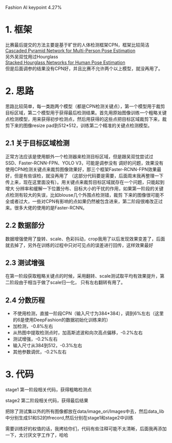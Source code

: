 Fashion AI keypoint 4.27%


# 1. 框架
比赛最后提交的方法主要是基于旷世的人体检测框架CPN，框架比较简洁  
[Cascaded Pyramid Network for Multi-Person Pose Estimation](https://arxiv.org/abs/1711.07319)  
另外吴双忱用过Hourglass  
[Stacked Hourglass Networks for Human Pose Estimation](https://arxiv.org/abs/1603.06937)  
但是后面调参的结果没有CPN好，并且比赛不允许两个以上模型，就没再用了。

# 2. 思路
思路比较简单，每一类跑两个模型（都是CPN检测关键点），第一个模型用于裁剪目标区域，第二个模型用于获得最后检测结果。首先用原始图像训练一个粗略关键点检测模型，用来获得初步检测点，然后用获得的这些点把目标区域裁剪下来，裁剪下来的图像resize pad到512*512，训练第二个精准的关键点检测模型。

## 2.1 关于目标区域检测
正常方法应该是使用额外一个检测器来检测目标区域，但是跟吴双忱尝试过SSD、Faster-RCNN-FPN、YOLO V3，可能是调参没有
调好的问题，效果没有使用CPN检测关键点来裁剪图像效果好，那三个框架Faster-RCNN-FPN效果最好，但是有些误检，就没再用了
（这部分代码要是需要，后面周末我再整理一下传上来，现在这里面没有）。用关键点来裁剪目标区域就存在一个问题，只能起到增大
分辨率和缓解一下位置分布、目标大小的干扰的作用，如果第一阶段的关键点检测有较大的失误，比如blouse几个外围点检测错，裁剪
下来的图像很可能不全或者过大，一些对CPN有影响的点如果仍然被包含进来，第二阶段很难改正过来。很多大佬的使用的是Faster-RCNN。

## 2.2 数据部分
数据增强使用了旋转、scale、色彩抖动，crop我用了以后发现效果变差了，后面就去掉了，另外在训练的过程中只对可见点的误差进行回传，这样效果最好

## 2.3 测试增强
在第一阶段获取粗略关键点的时候，采用翻转、scale测试取平均有效果提升，第二阶段由于相当于做了scale归一化，
只有左右翻转有用了。

## 2.4 分数历程
* 不使用检测，直接一阶段CPN（输入尺寸为384*384），调到6%左右（这里的6是使用DeepFashion的数据初始化训练来的） 
* 加检测，-0.8%左右  
* 从热图中提取检测点时，加高斯滤波和向次高点偏移，-0.2%左右  
* 测试增强，-0.2%左右  
* 输入尺寸从384到512，-0.3%左右  
* 其他参数调优，-0.2%左右


# 3. 代码

stage1 第一阶段相关代码，获得粗略检测点

stage2 第二阶段相关代码，获得最后结果

把除了测试集以外的所有图像都放在data/image_ori/Images中去，然后data_lib中分别生成S1和S2的tfrecord,然后分别在stage1和stage2中训练

需要训练好的权值的话，我拷给你们，代码有些注释可能不太清晰，后面我再添加一下，太讨厌文字工作了，哈哈
